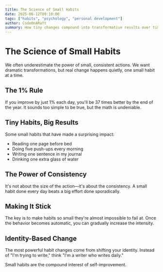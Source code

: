 ```yaml
---
title: The Science of Small Habits
date: 2025-06-12T09:10:00
tags: ["habits", "psychology", "personal development"]
author: CodeOnARaft
summary: How tiny changes compound into transformative results over time.
---
```


# The Science of Small Habits

We often underestimate the power of small, consistent actions. We want dramatic transformations, but real change happens quietly, one small habit at a time.

## The 1% Rule

If you improve by just 1% each day, you'll be 37 times better by the end of the year. It sounds too simple to be true, but the math is undeniable.

## Tiny Habits, Big Results

Some small habits that have made a surprising impact:

- Reading one page before bed
- Doing five push-ups every morning
- Writing one sentence in my journal
- Drinking one extra glass of water

## The Power of Consistency

It's not about the size of the action—it's about the consistency. A small habit done every day beats a big effort done sporadically.

## Making It Stick

The key is to make habits so small they're almost impossible to fail at. Once the behavior becomes automatic, you can gradually increase the intensity.

## Identity-Based Change

The most powerful habit changes come from shifting your identity. Instead of "I'm trying to write," think "I'm a writer who writes daily."

Small habits are the compound interest of self-improvement.